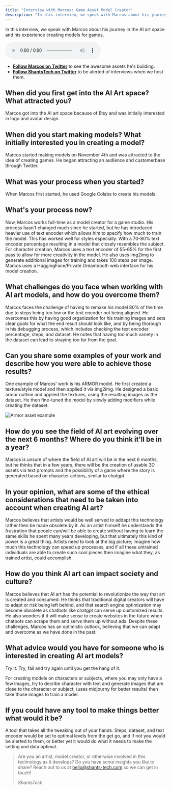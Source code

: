 ```yaml
---
title: "Interview with Marcos: Game Asset Model Creator"
description: "In this interview, we speak with Marcos about his journey in the AI art space and his experience creating models for games."
---
```


In this interview, we speak with Marcos about his journey in the AI art space and his experience creating models for games.

<audio controls>
  <source src="https://community-content.shants-tech.com/interviews/interview-marcos.mp3" type="audio/mpeg">
  Your browser does not support the audio element.
</audio>

- [**Follow Marcos on Twitter**](https://twitter.com/followmarcos) to see the awesome assets he's building.
- [**Follow ShantsTech on Twitter**](https://twitter.com/followmarcos) to be alerted of interviews when we host them.

## When did you first get into the AI Art space? What attracted you?
Marcos got into the AI art space because of Etsy and was initially interested in logo and avatar design.

## When did you start making models? What initially interested you in creating a model?
Marcos started making models on November 4th and was attracted to the idea of creating games. He began attracting an audience and customerbase through Twitter.

## What was your process when you started?
When Marcos first started, he used Google Colabs to create his models.

## What's your process now?
Now, Marcos works full-time as a model creator for a game studio. His process hasn't changed much since he started, but he has introduced heavier use of text encoder which allows him to specify how much to train the model. This has worked well for styles especially. With a 70-80% text encoder percentage resulting in a model that closely resembles the subject. For character creation, Marcos uses a text encoder of 55-65% for the first pass to allow for more creativity in the model. He also uses img2img to generate additional images for training and takes 100 steps per image. Marcos uses a HuggingFace/Private Dreambooth web interface for his model creation.

## What challenges do you face when working with AI art models, and how do you overcome them?
Marcos faces the challenge of having to remake his model 80% of the time due to steps being too low or the text encoder not being aligned. He overcomes this by having good organization for his training images and sets clear goals for what the end result should look like, and by being thorough in his debugging process, which includes checking the text encoder percentage, steps, and dataset. He notes that having too much variety in the dataset can lead to straying too far from the goal.

## Can you share some examples of your work and describe how you were able to achieve those results?
One example of Marcos' work is his ARMOR model. He first created a texture/style model and then applied it via img2img. He designed a basic armor outline and applied the textures, using the resulting images as the dataset. He then fine-tuned the model by slowly adding modifiers while creating the dataset.

![Armor asset example](https://i.imgur.com/G0LD1mR.jpg)

## How do you see the field of AI art evolving over the next 6 months? Where do you think it'll be in a year?
Marcos is unsure of where the field of AI art will be in the next 6 months, but he thinks that in a few years, there will be the creation of usable 3D assets via text prompts and the possibility of a game where the story is generated based on character actions, similar to chatgpt.

## In your opinion, what are some of the ethical considerations that need to be taken into account when creating AI art?
Marcos believes that artists would be well served to addapt this technology rather then be made obsolete by it. As an artist himself he understands the frustration  that people can/will be able to create without having to learn the same skills he spent many years developing, but that ultimately this kind of power is a great thing. Artists need to look at the big picture; imagine how much this technology can speed up processes, and if all these untrained individuals are able to create such cool pieces then imagine what they, as trained artist, could accomplish.

## How do you think AI art can impact society and culture?
Marcos believes that AI art has the potential to revolutionize the way that art is created and consumed. He thinks that traditional digital creators will have to adapt or risk being left behind, and that search engine optimization may become obsolete as chatbots like chatgpt can serve up customized results. He also wonders if it will make sense to create websites in the future when chatbots can scrape them and serve them up without ads. Despite these challenges, Marcos has an optimistic outlook, believing that we can adapt and overcome as we have done in the past.

## What advice would you have for someone who is interested in creating AI art models?
Try it. Try, fail and try again until you get the hang of it.

For creating models on characters or subjects, where you may only have a few images, try to decribe character with text and generate images that are close to the character or subject, (uses midjourny for better results) then take those images to train a model.

## If you could have any tool to make things better what would it be?
A tool that takes all the tweaking out of your hands. Steps, dataset, and text encoder would be set to optimal levels from the get go, and if not you would be alerted to them, or better yet it would do what it needs to make the setting and data optimal.

<blockquote>
Are you an artist, model creator, or otherwise involved in this technology as it develops? Do you have some insights you like to share? Reach out to us at <a href="mailto:hello@shants-tech.com">hello@shants-tech.com</a> so we can get in touch!

*ShantsTech*
</blockquote>
